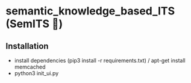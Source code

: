 # semantic_knowledge_based_ITS (SemITS 🤖)

## Installation

- install dependencies (pip3 install -r requirements.txt) / apt-get install memcached
- python3 init_ui.py
